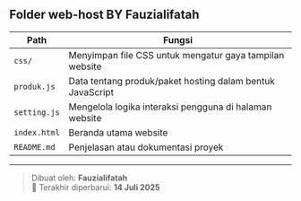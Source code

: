 
## Folder web-host BY Fauzialifatah 

| Path             | Fungsi                                                                 |
|------------------|------------------------------------------------------------------------|
| `css/`           | Menyimpan file CSS untuk mengatur gaya tampilan website                |
| `produk.js`      | Data tentang produk/paket hosting dalam bentuk JavaScript              |
| `setting.js`      | Mengelola logika interaksi pengguna di halaman website                 |
| `index.html`     | Beranda utama website                                                  |
| `README.md`      | Penjelasan atau dokumentasi proyek                                     |

---

> Dibuat oleh: **Fauzialifatah**  
> 📆 Terakhir diperbarui: **14 Juli 2025**

